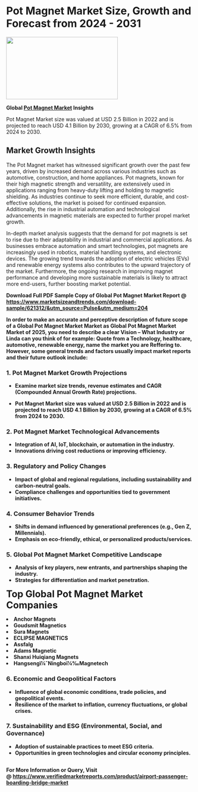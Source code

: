 <H1>Pot Magnet Market Size, Growth and Forecast from 2024 - 2031</H1><img class="aligncenter size-medium wp-image-584254" src="https://thirdeyenews.in/wp-content/uploads/2024/09/Global-Market-Research-300x168.jpeg" alt="" width="300" height="168" /><p><strong>Global&nbsp;<a href="https://www.marketsizeandtrends.com/download-sample/621312/&amp;utm_source=Pulse&amp;utm_medium=204">Pot Magnet Market</a> Insights</strong></p><p>Pot Magnet Market size was valued at USD 2.5 Billion in 2022 and is projected to reach USD 4.1 Billion by 2030, growing at a CAGR of 6.5% from 2024 to 2030.</p><p><h2>Market Growth Insights</h2> <p>The Pot Magnet market has witnessed significant growth over the past few years, driven by increased demand across various industries such as automotive, construction, and home appliances. Pot magnets, known for their high magnetic strength and versatility, are extensively used in applications ranging from heavy-duty lifting and holding to magnetic shielding. As industries continue to seek more efficient, durable, and cost-effective solutions, the market is poised for continued expansion. Additionally, the rise in industrial automation and technological advancements in magnetic materials are expected to further propel market growth.</p> <p><strong></strong></p> <p>In-depth market analysis suggests that the demand for pot magnets is set to rise due to their adaptability in industrial and commercial applications. As businesses embrace automation and smart technologies, pot magnets are increasingly used in robotics, material handling systems, and electronic devices. The growing trend towards the adoption of electric vehicles (EVs) and renewable energy systems also contributes to the upward trajectory of the market. Furthermore, the ongoing research in improving magnet performance and developing more sustainable materials is likely to attract more end-users, further boosting market potential.</p> <p><strong></p><p><span class=""><strong>Download Full PDF Sample Copy of Global Pot Magnet Market Report</strong> @ <a href="https://www.marketsizeandtrends.com/download-sample/621312/&amp;utm_source=Pulse&amp;utm_medium=204" target="_blank">https://www.marketsizeandtrends.com/download-sample/621312/&amp;utm_source=Pulse&amp;utm_medium=204</a></span></p><p>In order to make an accurate and perceptive description of future scope of a Global&nbsp;Pot Magnet Market Market as Global&nbsp;Pot Magnet Market Market of 2025, you need to describe a clear Vision &ndash; What Industry or Linda can you think of for example: Quote from a Technology, healthcare, automotive, renewable energy, name the market you are Reffering to. However, some general trends and factors usually impact market reports and their future outlook include:</p><h3>1.&nbsp;<strong>Pot Magnet Market Growth Projections</strong></h3><ul><li>Examine market size trends, revenue estimates and CAGR (Compounded Annual Growth Rate) projections.</li><li><p>Pot Magnet Market size was valued at USD 2.5 Billion in 2022 and is projected to reach USD 4.1 Billion by 2030, growing at a CAGR of 6.5% from 2024 to 2030.</p></li></ul><h3>2.&nbsp;<strong>Pot Magnet Market Technological Advancements</strong></h3><ul><li>Integration of AI, IoT, blockchain, or automation in the industry.</li><li>Innovations driving cost reductions or improving efficiency.</li></ul><h3>3.&nbsp;<strong>Regulatory and Policy Changes</strong></h3><ul><li>Impact of global and regional regulations, including sustainability and carbon-neutral goals.</li><li>Compliance challenges and opportunities tied to government initiatives.</li></ul><h3>4.&nbsp;<strong>Consumer Behavior Trends</strong></h3><ul><li>Shifts in demand influenced by generational preferences (e.g., Gen Z, Millennials).</li><li>Emphasis on eco-friendly, ethical, or personalized products/services.</li></ul><h3>5.&nbsp;<strong>Global Pot Magnet Market Competitive Landscape</strong></h3><ul><li>Analysis of key players, new entrants, and partnerships shaping the industry.</li><li>Strategies for differentiation and market penetration.</li></ul><p data-pm-slice="1 1 []"><span style="color: inherit; font-family: inherit; font-size: 25px;">Top Global Pot Magnet Market Companies</span></p><div class="" data-test-id=""><p><li>Anchor Magnets</li><li> Goudsmit Magnetics</li><li> Sura Magnets</li><li> ECLIPSE MAGNETICS</li><li> Assfalg</li><li> Adams Magnetic</li><li> Shanxi Huiqiang Magnets</li><li> Hangsengï¼ˆNingboï¼‰Magnetech</li></p></div><h3>6.&nbsp;<strong>Economic and Geopolitical Factors</strong></h3><ul><li>Influence of global economic conditions, trade policies, and geopolitical events.</li><li>Resilience of the market to inflation, currency fluctuations, or global crises.</li></ul><h3>7.&nbsp;<strong>Sustainability and ESG (Environmental, Social, and Governance)</strong></h3><ul><li>Adoption of sustainable practices to meet ESG criteria.</li><li>Opportunities in green technologies and circular economy principles.</li></ul><h2><strong style="font-size: 14px;">For More Information or Query, Visit @&nbsp;</strong><a style="background-color: #ffffff; font-size: 14px;" href="https://www.marketsizeandtrends.com/report/pot-magnet-market/" target="_blank">https://www.verifiedmarketreports.com/product/airport-passenger-boarding-bridge-market</a></h2>

